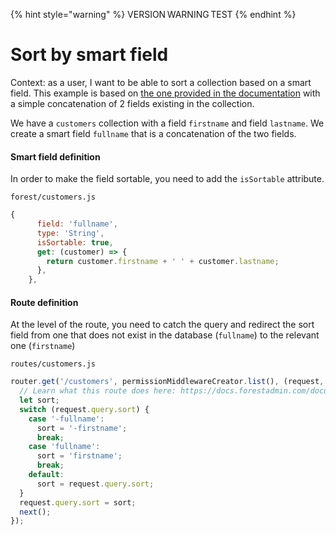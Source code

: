 {% hint style="warning" %}
VERSION WARNING TEST
{% endhint %}

# Sort by smart field

Context: as a user, I want to be able to sort a collection based on a smart field. This example is based on [the one provided in the documentation](https://docs.forestadmin.com/documentation/reference-guide/fields/create-and-manage-smart-fields#creating-a-smart-field) with a simple concatenation of 2 fields existing in the collection.

We have a `customers` collection with a field `firstname` and field `lastname`. We create a smart field `fullname` that is a concatenation of the two fields.

#### **Smart field definition**

In order to make the field sortable, you need to add the `isSortable` attribute.

`forest/customers.js`

```jsx
{
      field: 'fullname',
      type: 'String',
      isSortable: true,
      get: (customer) => {
        return customer.firstname + ' ' + customer.lastname;
      },
    },
```

#### **Route definition**

At the level of the route, you need to catch the query and redirect the sort field from one that does not exist in the database (`fullname`) to the relevant one (`firstname`)

`routes/customers.js`

```javascript
router.get('/customers', permissionMiddlewareCreator.list(), (request, response, next) => {
  // Learn what this route does here: https://docs.forestadmin.com/documentation/v/v6/reference-guide/routes/default-routes#get-a-list-of-records
  let sort;
  switch (request.query.sort) {
    case '-fullname':
      sort = '-firstname';
      break;
    case 'fullname':
      sort = 'firstname';
      break;
    default:
      sort = request.query.sort;
  }
  request.query.sort = sort;
  next();
});
```
